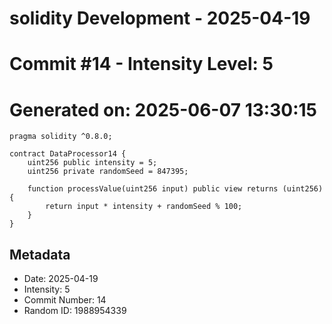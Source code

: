 ﻿# solidity Development - 2025-04-19
# Commit #14 - Intensity Level: 5
# Generated on: 2025-06-07 13:30:15
```solidity
pragma solidity ^0.8.0;

contract DataProcessor14 {
    uint256 public intensity = 5;
    uint256 private randomSeed = 847395;

    function processValue(uint256 input) public view returns (uint256) {
        return input * intensity + randomSeed % 100;
    }
}
```
## Metadata
- Date: 2025-04-19
- Intensity: 5
- Commit Number: 14
- Random ID: 1988954339
